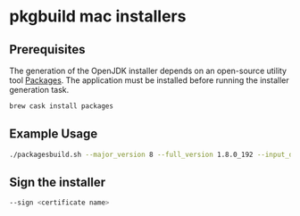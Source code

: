 # pkgbuild mac installers

## Prerequisites

The generation of the OpenJDK installer depends on an open-source utility tool [Packages](http://s.sudre.free.fr/Software/Packages/about.html).
The application must be installed before running the installer generation task.

```bash
brew cask install packages
```

## Example Usage

```bash
./packagesbuild.sh --major_version 8 --full_version 1.8.0_192 --input_directory /path/to/jdk --output_directory OpenJDK8U-jdk_x64_mac_hotspot_8u181b13.pkg --jvm hotspot --type jdk
```

## Sign the installer

```bash
--sign <certificate name>
```
